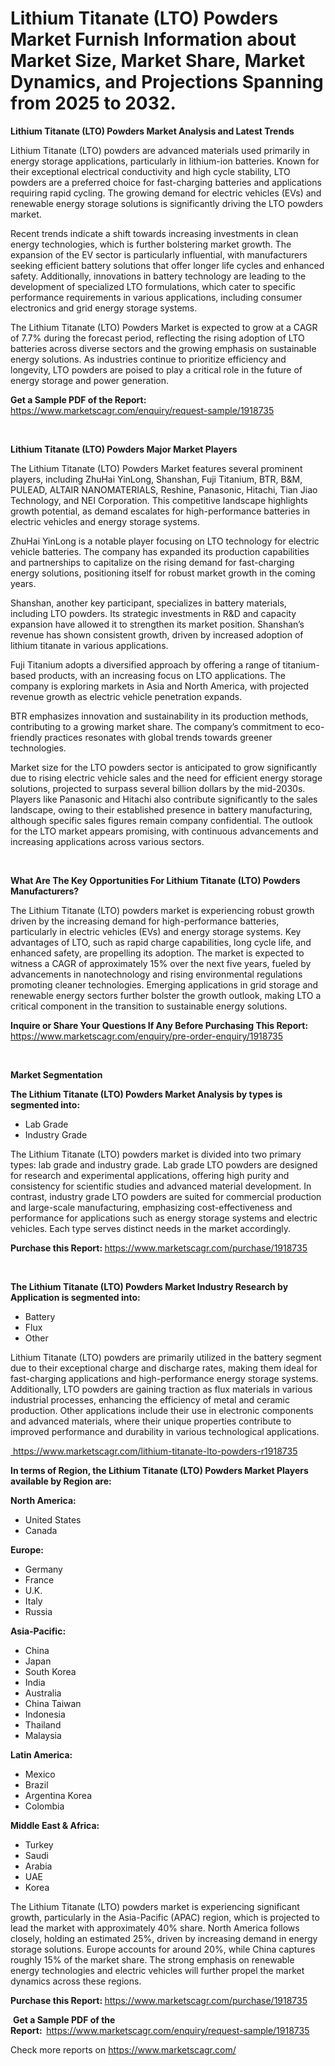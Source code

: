 <p><h1>Lithium Titanate (LTO) Powders Market Furnish Information about Market Size, Market Share, Market Dynamics, and Projections Spanning from 2025 to 2032.</h1></p><p><strong>Lithium Titanate (LTO) Powders Market Analysis and Latest Trends</strong></p>
<p><p>Lithium Titanate (LTO) powders are advanced materials used primarily in energy storage applications, particularly in lithium-ion batteries. Known for their exceptional electrical conductivity and high cycle stability, LTO powders are a preferred choice for fast-charging batteries and applications requiring rapid cycling. The growing demand for electric vehicles (EVs) and renewable energy storage solutions is significantly driving the LTO powders market. </p><p>Recent trends indicate a shift towards increasing investments in clean energy technologies, which is further bolstering market growth. The expansion of the EV sector is particularly influential, with manufacturers seeking efficient battery solutions that offer longer life cycles and enhanced safety. Additionally, innovations in battery technology are leading to the development of specialized LTO formulations, which cater to specific performance requirements in various applications, including consumer electronics and grid energy storage systems. </p><p>The Lithium Titanate (LTO) Powders Market is expected to grow at a CAGR of 7.7% during the forecast period, reflecting the rising adoption of LTO batteries across diverse sectors and the growing emphasis on sustainable energy solutions. As industries continue to prioritize efficiency and longevity, LTO powders are poised to play a critical role in the future of energy storage and power generation.</p></p>
<p><strong>Get a Sample PDF of the Report:&nbsp;</strong> <a href="https://www.marketscagr.com/enquiry/request-sample/1918735?utm_campaign=3452&utm_medium=2&utm_source=Github&utm_content=ia&utm_term=28032025&utm_id=lithium-titanate-lto-powders">https://www.marketscagr.com/enquiry/request-sample/1918735</a></p>
<p>&nbsp;</p>
<p><strong>Lithium Titanate (LTO) Powders Major Market Players</strong></p>
<p><p>The Lithium Titanate (LTO) Powders Market features several prominent players, including ZhuHai YinLong, Shanshan, Fuji Titanium, BTR, B&M, PULEAD, ALTAIR NANOMATERIALS, Reshine, Panasonic, Hitachi, Tian Jiao Technology, and NEI Corporation. This competitive landscape highlights growth potential, as demand escalates for high-performance batteries in electric vehicles and energy storage systems.</p><p>ZhuHai YinLong is a notable player focusing on LTO technology for electric vehicle batteries. The company has expanded its production capabilities and partnerships to capitalize on the rising demand for fast-charging energy solutions, positioning itself for robust market growth in the coming years.</p><p>Shanshan, another key participant, specializes in battery materials, including LTO powders. Its strategic investments in R&D and capacity expansion have allowed it to strengthen its market position. Shanshan’s revenue has shown consistent growth, driven by increased adoption of lithium titanate in various applications.</p><p>Fuji Titanium adopts a diversified approach by offering a range of titanium-based products, with an increasing focus on LTO applications. The company is exploring markets in Asia and North America, with projected revenue growth as electric vehicle penetration expands.</p><p>BTR emphasizes innovation and sustainability in its production methods, contributing to a growing market share. The company’s commitment to eco-friendly practices resonates with global trends towards greener technologies.</p><p>Market size for the LTO powders sector is anticipated to grow significantly due to rising electric vehicle sales and the need for efficient energy storage solutions, projected to surpass several billion dollars by the mid-2030s. Players like Panasonic and Hitachi also contribute significantly to the sales landscape, owing to their established presence in battery manufacturing, although specific sales figures remain company confidential. The outlook for the LTO market appears promising, with continuous advancements and increasing applications across various sectors.</p></p>
<p>&nbsp;</p>
<p><strong>What Are The Key Opportunities For Lithium Titanate (LTO) Powders Manufacturers?</strong></p>
<p><p>The Lithium Titanate (LTO) powders market is experiencing robust growth driven by the increasing demand for high-performance batteries, particularly in electric vehicles (EVs) and energy storage systems. Key advantages of LTO, such as rapid charge capabilities, long cycle life, and enhanced safety, are propelling its adoption. The market is expected to witness a CAGR of approximately 15% over the next five years, fueled by advancements in nanotechnology and rising environmental regulations promoting cleaner technologies. Emerging applications in grid storage and renewable energy sectors further bolster the growth outlook, making LTO a critical component in the transition to sustainable energy solutions.</p></p>
<p><strong>Inquire or Share Your Questions If Any Before Purchasing This Report:</strong> <a href="https://www.marketscagr.com/enquiry/pre-order-enquiry/1918735?utm_campaign=3452&utm_medium=2&utm_source=Github&utm_content=ia&utm_term=28032025&utm_id=lithium-titanate-lto-powders">https://www.marketscagr.com/enquiry/pre-order-enquiry/1918735</a></p>
<p>&nbsp;</p>
<p><strong>Market Segmentation</strong></p>
<p><strong>The Lithium Titanate (LTO) Powders Market Analysis by types is segmented into:</strong></p>
<p><ul><li>Lab Grade</li><li>Industry Grade</li></ul></p>
<p><p>The Lithium Titanate (LTO) powders market is divided into two primary types: lab grade and industry grade. Lab grade LTO powders are designed for research and experimental applications, offering high purity and consistency for scientific studies and advanced material development. In contrast, industry grade LTO powders are suited for commercial production and large-scale manufacturing, emphasizing cost-effectiveness and performance for applications such as energy storage systems and electric vehicles. Each type serves distinct needs in the market accordingly.</p></p>
<p><strong>Purchase this Report:&nbsp;</strong><a href="https://www.marketscagr.com/purchase/1918735?utm_campaign=3452&utm_medium=2&utm_source=Github&utm_content=ia&utm_term=28032025&utm_id=lithium-titanate-lto-powders">https://www.marketscagr.com/purchase/1918735</a></p>
<p>&nbsp;</p>
<p><strong>The Lithium Titanate (LTO) Powders Market Industry Research by Application is segmented into:</strong></p>
<p><ul><li>Battery</li><li>Flux</li><li>Other</li></ul></p>
<p><p>Lithium Titanate (LTO) powders are primarily utilized in the battery segment due to their exceptional charge and discharge rates, making them ideal for fast-charging applications and high-performance energy storage systems. Additionally, LTO powders are gaining traction as flux materials in various industrial processes, enhancing the efficiency of metal and ceramic production. Other applications include their use in electronic components and advanced materials, where their unique properties contribute to improved performance and durability in various technological applications.</p></p>
<p><a href="https://www.marketscagr.com/lithium-titanate-lto-powders-r1918735?utm_campaign=3452&utm_medium=2&utm_source=Github&utm_content=ia&utm_term=28032025&utm_id=lithium-titanate-lto-powders">&nbsp;https://www.marketscagr.com/lithium-titanate-lto-powders-r1918735</a></p>
<p><strong>In terms of Region, the Lithium Titanate (LTO) Powders Market Players available by Region are:</strong></p>
<p>
    <p> <strong> North America: </strong>
        <ul>
            <li>United States</li>
            <li>Canada</li>
        </ul>
        </p> 
    <p> <strong> Europe: </strong>
        <ul>
            <li>Germany</li>
            <li>France</li>
            <li>U.K.</li>
            <li>Italy</li>
            <li>Russia</li>
        </ul>
        </p> 
    <p> <strong> Asia-Pacific: </strong>
        <ul>
            <li>China</li>
            <li>Japan</li>
            <li>South Korea</li>
            <li>India</li>
            <li>Australia</li>
            <li>China Taiwan</li>
            <li>Indonesia</li>
            <li>Thailand</li>
            <li>Malaysia</li>
        </ul>
        </p> 
    <p> <strong> Latin America: </strong>
        <ul>
            <li>Mexico</li>
            <li>Brazil</li>
            <li>Argentina Korea</li>
            <li>Colombia</li>
        </ul>
        </p> 
    <p> <strong> Middle East & Africa: </strong>
        <ul>
            <li>Turkey</li>
            <li>Saudi</li>
            <li>Arabia</li>
            <li>UAE</li>
            <li>Korea</li>
        </ul>
    </p>
    </p>
<p><p>The Lithium Titanate (LTO) powders market is experiencing significant growth, particularly in the Asia-Pacific (APAC) region, which is projected to lead the market with approximately 40% share. North America follows closely, holding an estimated 25%, driven by increasing demand in energy storage solutions. Europe accounts for around 20%, while China captures roughly 15% of the market share. The strong emphasis on renewable energy technologies and electric vehicles will further propel the market dynamics across these regions.</p></p>
<p><strong>Purchase this Report: </strong><a href="https://www.marketscagr.com/purchase/1918735?utm_campaign=3452&utm_medium=2&utm_source=Github&utm_content=ia&utm_term=28032025&utm_id=lithium-titanate-lto-powders">https://www.marketscagr.com/purchase/1918735</a></p>
<p>&nbsp;<strong>Get a Sample PDF of the Report:&nbsp;&nbsp;</strong><a href="https://www.marketscagr.com/enquiry/request-sample/1918735?utm_campaign=3452&utm_medium=2&utm_source=Github&utm_content=ia&utm_term=28032025&utm_id=lithium-titanate-lto-powders">https://www.marketscagr.com/enquiry/request-sample/1918735</a></p>
<p><strong></strong></p>
<p>Check more reports on <a href="https://www.marketscagr.com/?utm_campaign=3452&utm_medium=2&utm_source=Github&utm_content=ia&utm_term=28032025&utm_id=lithium-titanate-lto-powders">https://www.marketscagr.com/</a></p>